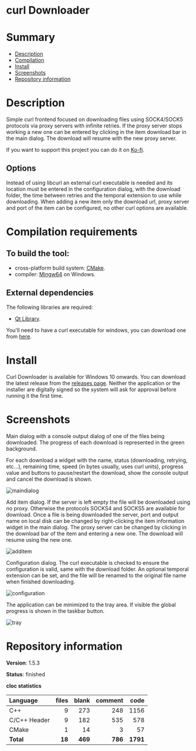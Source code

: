 curl Downloader
===============

# Summary
- [Description](#description)
- [Compilation](#compilation-requirements)
- [Install](#install)
- [Screenshots](#screenshots)
- [Repository information](#repository-information)

# Description
Simple curl frontend focused on downloading files using SOCK4/SOCK5 protocols via proxy servers with infinite retries. If the proxy server stops working a new one can be entered by clicking in the item download bar in the main dialog. The download will resume with the new proxy server.

If you want to support this project you can do it on [Ko-fi](https://ko-fi.com/felixdelaspozas).

## Options
Instead of using libcurl an external curl executable is needed and its location must be entered in the configuration dialog, with the download folder, the time between retries and the temporal extension to use while downloading. When adding a new item only the download url, proxy server and port of the item can be configured, no other curl options are available.

# Compilation requirements
## To build the tool:
* cross-platform build system: [CMake](http://www.cmake.org/cmake/resources/software.html).
* compiler: [Mingw64](http://sourceforge.net/projects/mingw-w64/) on Windows.

## External dependencies
The following libraries are required:
* [Qt Library](http://www.qt.io/).

You'll need to have a curl executable for windows, you can download one from [here](https://curl.se/windows/).

# Install

Curl Downloader is available for Windows 10 onwards. You can download the latest release from the [releases page](https://github.com/FelixdelasPozas/curl-Downloader/releases). Neither the application or the installer are digitally signed so the system will ask for approval before running it the first time.

# Screenshots
Main dialog with a console output dialog of one of the files being downloaded. The progress of each download is represented in the green background. 

For each download a widget with the name, status (downloading, retrying, etc...), remaining time, speed (in bytes usually, uses curl units), progress value and buttons to pause/restart the download, show the console output and cancel the download is shown.

![maindialog](https://github.com/user-attachments/assets/abc3013f-749c-461b-8a5b-52db86553002)

Add item dialog. If the server is left empty the file will be downloaded using no proxy. Otherwise the protocols SOCKS4 and SOCKS5 are available for download. Once a file is being downloaded the server, port and output name on local disk can be changed by right-clicking the item information widget in the main dialog. The proxy server can be changed by clicking in the download bar of the item and entering a new one. The download will resume using the new one.

![additem](https://github.com/user-attachments/assets/cd78db32-2cc1-47a5-ae4b-a36cc210a717)

Configuration dialog. The curl executable is checked to ensure the configuration is valid, same with the download folder. An optional temporal extension can be set, and the file will be renamed to the original file name when finished downloading.

![configuration](https://github.com/FelixdelasPozas/curl-Downloader/assets/12167134/f313bd02-07b8-499e-a828-8ea5e8fe3a26)

The application can be minimized to the tray area. If visible the global progress is shown in the taskbar button.

![tray](https://github.com/user-attachments/assets/234d1def-b05f-4b88-aeed-d7d40c31115a)

# Repository information

**Version**: 1.5.3

**Status**: finished

**cloc statistics**

| Language      |files      |blank      |comment    |code      |
|:--------------|----------:|----------:|----------:|---------:|
| C++           |   9       |  273      |  248      | 1156     |
| C/C++ Header  |   9       |  182      |  535      | 578      |
| CMake         |   1       |   14      |    3      |  57      |
| **Total**     | **18**    | **469**   | **786**   | **1791** |
